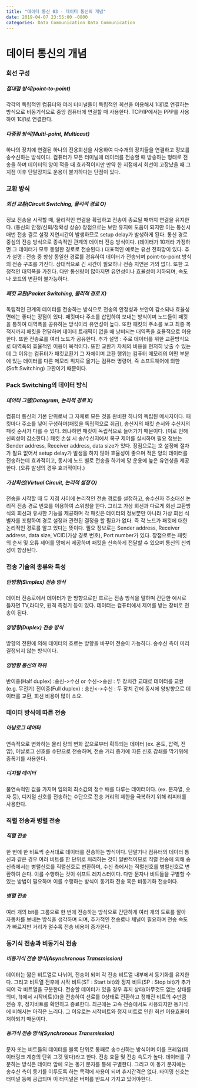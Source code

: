 ```yaml
---
title: "데이터 통신 03 - 데이터 통신의 개념"
date: 2019-04-07 23:55:00 -0800
categories: Data Communication Data_Communication
---
```



# 데이터 통신의 개념
### 회선 구성
##### 점대점 방식(point-to-point) 
각각의 독립적인 컴퓨터와 여러 터미널들이 독립적인 회선을 이용해서 1대1로 연결하는 방식으로 비동기식으로 중앙 컴퓨터에 연결할 때 사용한다. TCP/IP에서는 PPP를 사용하여 1대1로 연결한다.
##### 다중점 방식(Multi-point, Multicast) 
하나의 장치에 연결된 하나의 전용회선을 사용하여 다수개의 장치들을 연결하고 정보를 송수신하는 방식이다. 컴퓨터가 모든 터미널에 데이터를 전송할 때 방송하는 형태로 전송을 하며 데이터의 양이 적을 때 효과적이지만 만약 한 지점에서 회선이 고장났을 때 그 지점 이후 단말장치도 운용이 불가하다는 단점이 있다.

### 교환 방식
##### 회선 교환(Circuit Switching, 물리적 경로 O) 
정보 전송을 시작할 때, 물리적인 연결을 확립하고 전송이 종료될 때까지 연결을 유지한다. (통신의 안정/신뢰/정확성 상승) 장점으로는 보안 유지에 도움이 되지만 이는 통신시 매번 전송 결로 설정 지연시간이 발생하므로 setup delay가 발생하게 된다. 통신 경로 중심의 전송 방식으로 종속적인 관계의 데이터 전송 방식이다. (데이터가 10개라 가정하면 그 데이터가 모두 동일한 경로로 전송된다.) 대표적인 예로는 유선 전화망이 있다.
추가 설명 : 전송 중 항상 동일한 경로를 경유하여 데이터가 전송되며 point-to-point 방식의 전송 구조를 가진다. 상대적으로 긴 시간이 필요하나 전송 지연은 거의 없다. 또한 고정적인 대역폭을 가진다. 다만 통신량이 많아지면 유연성이나 효율성이 저하되며, 속도나 코드의 변환이 불가능하다.

##### 패킷 교환(Packet Switching, 물리적 경로 X) 
독립적인 관계의 데이터를 전송하는 방식으로 전송의 안정성과 보안이 감소되나 효율성면에는 좋다는 장점이 있다. 패킷마다 주소를 삽입하여 보내는 방식이며 노드들이 패킷을 통하여 대역폭을 공유하는 방식이라 유연성이 높다. 또한 패킷의 주소를 보고 최종 목적지까지 패킷을 전달하며 데이터 트래픽이 없을 때 낭비되는 대역폭을 효율적으로 이용한다. 또한 전송로를 여러 노드가 공유한다.
추가 설명 : 주로 데이터를 위한 교환방식으로 대역폭의 효율적인 이용이 목적이다. 또한 교환기 자체의 비용을 현저히 낮출 수 있는데 그 이유는 컴퓨터가 패킷교환기 그 자체이며 교환 행위는 컴퓨터 메모리의 어떤 부분에 있는 데이터를 다른 메모리 위치로 옮기는 컴퓨터 명령어, 즉 소프트웨어에 의한(Soft Switching) 교환이기 때문이다.

### Pack Switching의 데이터 방식
##### 데이터 그램(Datagram, 논리적 경로 X) 
컴퓨터 통신의 기본 단위로써 그 자체로 모든 것을 완비한 하나의 독립된 메시지이다. 패킷마다 주소를 넣어 구성하며(패킷을 독립적으로 취급), 송신지의 패킷 순서와 수신지의 패킷 순서가 다를 수 있다. 왜냐하면 패킷이 독립적으로 들어가기 때문이다. (이로 인해 신뢰성이 감소한다.) 패킷 손실 시 송/수신지에서 복구 제어를 실시하며 필요 정보는 Sender address, Receiver address, data size가 있다. 장점으로는 호 설정에 절차가 필요 없어서 setup delay가 발생을 하지 않아 효율성이 좋으며 적은 양의 데이터를 전송하는데 효과적이고, 동시에 노드 별로 전송을 하기에 망 운용에 높은 유연성을 제공한다. (오류 발생의 경우 효과적이다.)
##### 가상회선(Virtual Circuit, 논리적 설정 O) 
전송을 시작할 때 두 지점 사이에 논리적인 전송 경로를 설정하고, 송수신자 주소대신 논리적 전송 경로 번호를 이용하여 스위칭을 한다. 그리고 가상 회선과 다르게 회선 교환방식의 회선과 유사한 기능을 제공하며 각 패킷은 데이터의 정보뿐만 아니라 가상 회선 식별자를 포함하여 경로 설정과 관련된 결정을 할 필요가 없다. 즉 각 노드가 패킷에 대한 논리적인 경로를 알고 있다는 뜻이다. 필요 정보로는 Sender address, Receiver address, data size, VCID(가상 경로 번호), Port number가 있다. 장점으로는 패킷의 순서 및 오류 제어를 망에서 제공하며 패킷을 신속하게 전달할 수 있으며 통신의 신뢰성이 향상된다.

### 전송 기술의 종류와 특성
##### 단방향(Simplex) 전송 방식
데이터 전송로에서 데이터가 한 방향으로만 흐르는 전송 방식을 말하며 간단한 예시로 들자면 TV,라디오, 원격 측정기 등이 있다. 데이터는 컴퓨터에서 제어를 받는 장비로 전송이 된다.
##### 양방향(Duplex) 전송 방식
방향의 전환에 의해 데이터의 흐르는 방향을 바꾸어 전송이 가능하다. 송수신 측이 미리 결정되지 않는 방식이다.
##### 양방향 통신의 하위
반이중(Half duplex) :송신->수신 or 수신->송신 : 두 장치간 교대로 데이터를 교환 (e.g. 무전기)
전이중(Full duplex) : 송신<->수신 : 두 장치 간에 동시에 양방향으로 데이터를 교환, 회선 비용이 많이 소요.



### 데이터 방식에 따른 전송
##### 아날로그 데이터 
연속적으로 변화하는 물리 량의 변화 값으로부터 획득되는 데이터 (ex. 온도, 압력, 전압), 아날로그 신호를 수단으로 전송하며, 전송 거리 증가에 따른 신호 감쇄를 막기위해 증폭기를 사용한다.
##### 디지털 데이터 
불연속적인 값을 가지며 임의의 최소값의 정수 배를 다루는 데이터이다. (ex. 문자열, 숫자 등), 디지털 신호를 전송하는 수단으로 전송 거리의 제한을 극복하기 위해 리피터를 사용한다.

### 직렬 전송과 병렬 전송
##### 직렬 전송 
한 번에 한 비트씩 순서대로 데이터를 전송하는 방식이다. 단말기나 컴퓨터의 데이터 통신과 같은 경우 여러 비트를 한 단위로 처리하는 것이 일반적이므로 직렬 전송에 의해 송신측에서는 병렬신호를 직렬신호로 변환하며, 수신 측에서는 직렬신호를 병렬신호로 변환하여 쓴다. 이를 수행하는 것이 쉬프트 레지스터이다. 다만 문자나 비트들을 구별할 수 있는 방법이 필요하며 이를 수행하는 방식이 동기화 전송 혹은 비동기화 전송이다.
##### 병렬 전송 
여러 개의 bit를 그룹으로 한 번에 전송하는 방식으로 간단하게 여러 개의 도로를 깔아 자동차를 보내는 방식을 생각하며 되며, 추가적인 전송로나 채널이 필요하며 전송 속도가 빠르지만 거리가 멀수록 전송 비용이 증가한다.

### 동기식 전송과 비동기식 전송
##### 비동기식 전송 방식(Asynchronous Transmission) 
데이터는 짧은 비트열로 나뉘어, 전송이 되며 각 전송 비트열 내부에서 동기화를 유지한다. 그리고 비트열 전후에 시작 비트(ST : Start bit)와 정지 비트(SP : Stop bit)가 추가되어 각 비트열을 구분한다. 전송할 데이터가 있을 경우 휴지 상태(아무것도 없는 상태를 의미, 1)에서 시작비트(0)을 전송하여 선로를 0상태로 전환하고 정해진 비트의 수만큼 전송 후, 정지비트를 확인하고 종료한다. 최근에는 고속 전송에서도 사용되지만 동기식에 비해서는 아직은 느리다. 그 이유로는 시작비트와 정지 비트로 인한 회선 이용효율이 저하되기 때문이다.
##### 동기식 전송 방식(Synchronous Transmission) 
문자 또는 비트들의 데이터를 블록 단위로 통째로 송수신하는 방식이며 이를 프레임(데이터링크 계층의 단위 그것 맞다)라고 한다. 전송 효율 및 전송 속도가 높다. 데이터를 구분하는 방식은 데이터 앞에 오는 동기 문자를 통해 구별한다. 그리고 이 동기 문자에는 송수신 측이 동기를 이루도록 하는 목적에 사용이 되며 휴지간격은 없다. 타이밍 신호는 터미널 등에 공급되며 이 터미널은 버퍼를 반드시 가지고 있어야한다.
